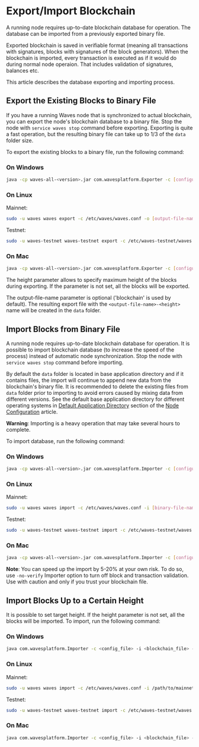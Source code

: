 # Export/Import Blockchain

A running node requires up-to-date blockchain database for operation. The database can be imported from a previously exported binary file.

Exported blockchain is saved in verifiable format (meaning all transactions with signatures, blocks with signatures of the block generators). When the blockchain is imported, every transaction is executed as if it would do during normal node operaion. That includes validation of signatures, balances etc.

This article describes the database exporting and importing process.

## Export the Existing Blocks to Binary File

If you have a running Waves node that is synchronized to actual blockchain, you can export the node's blockchain database to a binary file.
Stop the node with `service waves stop` command before exporting. Exporting is quite a fast operation, but the resulting binary file can take up to 1/3 of the `data` folder size.

To export the existing blocks to a binary file, run the following command:

### On Windows

```bash
java -cp waves-all-<version>.jar com.wavesplatform.Exporter -c [configuration-file-name] -o [output-file-name] -h [height]
```

### On Linux

Mainnet:

```bash
sudo -u waves waves export -c /etc/waves/waves.conf -o [output-file-name] -h [height]
```

Testnet:

```bash
sudo -u waves-testnet waves-testnet export -c /etc/waves-testnet/waves.conf -o [output-file-name] -h [height]
```

### On Mac

```bash
java -cp waves-all-<version>.jar com.wavesplatform.Exporter -c [configuration-file-name] -o [output-file-name] -h [height]
```

The height parameter allows to specify maximum height of the blocks during exporting. If the parameter is not set, all the blocks will be exported.

The output-file-name parameter is optional ('blockchain' is used by default). The resulting export file with the `<output-file-name>-<height>` name will be created in the `data` folder.

## Import Blocks from Binary File

A running node requires up-to-date blockchain database for operation. It is possible to import blockchain database (to increase the speed of the process) instead of automatic node synchronization. Stop the node with `service waves stop` command before importing.

By default the `data` folder is located in base application directory and if it contains files, the import will continue to append new data from the blockchain's binary file. It is recommended to delete the existing files from `data` folder prior to importing to avoid errors caused by mixing data from different versions.
See the default base application directory for different operating systems in [Default Application Directory](/en/waves-node/node-configuration#default-application-directory) section of the [Node Configuration](/en/waves-node/node-configuration) article.

**Warning**: Importing is a heavy operation that may take several hours to complete.

To import database, run the following command:

### On Windows

```bash
java -cp waves-all-<version>.jar com.wavesplatform.Importer -c [configuration-file-name] -i [binary-file-name]
```

### On Linux

Mainnet:

```bash
sudo -u waves waves import -c /etc/waves/waves.conf -i [binary-file-name]
```

Testnet:

```bash
sudo -u waves-testnet waves-testnet import -c /etc/waves-testnet/waves.conf -i [binary-file-name]
```

### On Mac

```bash
java -cp waves-all-<version>.jar com.wavesplatform.Importer -c [configuration-file-name] -i [binary-file-name]
```

**Note**: You can speed up the import by 5-20% at your own risk. To do so, use `-no-verify` Importer option to turn off block and transaction validation. Use with caution and only if you trust your blockchain file.

## Import Blocks Up to a Certain Height

It is possible to set target height. If the height parameter is not set, all the blocks will be imported. To import, run the following command:

### On Windows

```bash
java com.wavesplatform.Importer -c <config_file> -i <blockchain_file> -h <height>
```

### On Linux

Mainnet:

```bash
sudo -u waves waves import -c /etc/waves/waves.conf -i /path/to/mainnet-1234688
```

Testnet:

```bash
sudo -u waves-testnet waves-testnet import -c /etc/waves-testnet/waves.conf -i /path/to/testnet-1234688
```

### On Mac

```bash
java com.wavesplatform.Importer -c <config_file> -i <blockchain_file> -h <height>
```
